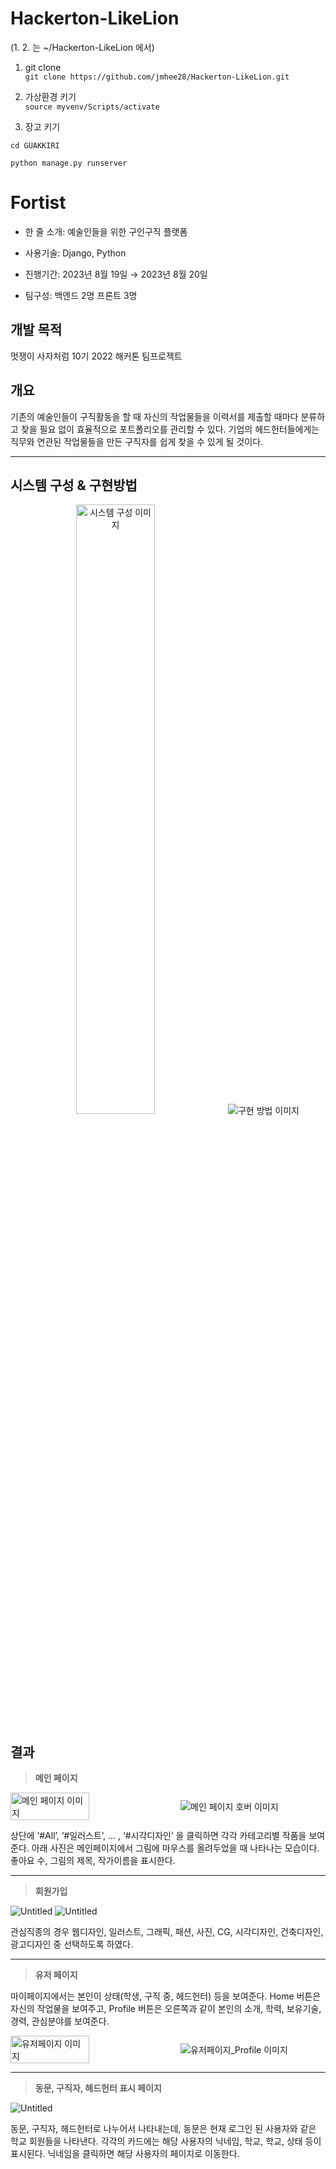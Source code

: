 # Hackerton-LikeLion

(1. 2. 는 ~/Hackerton-LikeLion 에서)
1. git clone  
 ```git clone https://github.com/jmhee28/Hackerton-LikeLion.git```

2. 가상환경 키기  
 ```source myvenv/Scripts/activate```

3. 장고 키기  

 ```cd GUAKKIRI```  

 ```python manage.py runserver```
 
# Fortist

- 한 줄 소개: 예술인들을 위한 구인구직 플랫폼  

- 사용기술: Django, Python  

- 진행기간: 2023년 8월 19일 → 2023년 8월 20일  

- 팀구성: 백엔드 2명 프론트 3명  


## **개발 목적**

멋쟁이 사자처럼 10기 2022 해커톤 팀프로젝트

## **개요**

기존의 예술인들이 구직활동을 할 때 자신의 작업물들을 이력서를 제출할 때마다 분류하고 찾을 필요 없이 효율적으로 포트폴리오를 관리할 수 있다. 기업의 헤드헌터들에게는 직무와 연관된 작업물들을 만든 구직자를 쉽게 찾을 수 있게 될 것이다.

---

## 시스템 구성 & **구현방법**
<div style="text-align: center">
    <img src="result_imgs/시스템구성.png" alt="시스템 구성 이미지"  style="width: 50%; margin-right: 50px;">
    <img src="result_imgs/구현방법.png" alt="구현 방법 이미지" >
</div>



## 결과


> **메인 페이지**
> 

<div style="display: flex; align-items: center;">
    <img src="result_imgs/메인페이지.png" alt="메인 페이지 이미지" style="width: 50%; margin-right: 20px;">
    <img src="result_imgs/메인페이지_Hover.png" alt="메인 페이지 호버 이미지">
</div>

 상단에 ‘#All’, ‘#일러스트’, ... , ‘#시각디자인’ 을 클릭하면 각각 카테고리별 작품을 보여준다.
아래 사진은 메인페이지에서 그림에 마우스를 올려두었을 때 나타나는 모습이다. 좋아요 수, 그림의 제목, 작가이름을 표시한다.

---

> **회원가입**
> 

![Untitled](result_imgs/회원가입.png) ![Untitled](result_imgs/관심직종%20선택.png)

관심직종의 경우 웹디자인, 일러스트, 그래픽, 패션, 사진, CG, 시각디자인, 건축디자인, 광고디자인 중 선택하도록 하였다.

---

> **유저 페이지**
> 

마이페이지에서는 본인이 상태(학생, 구직 중, 헤드헌터) 등을 보여준다. Home 버튼은 자신의 작업물을 보여주고, Profile 버튼은 오른쪽과 같이 본인의 소개, 학력, 보유기술, 경력, 관심분야를 보여준다.
<div style="display: flex; align-items: center;">
    <img src="result_imgs/유저페이지.png" alt="유저페이지 이미지" style="width: 50%; margin-right: 20px;">
    <img src="result_imgs/유저페이지_Profile.png" alt="유저페이지_Profile 이미지">
</div>

---

> **동문, 구직자, 헤드헌터 표시 페이지**
> 

![Untitled](result_imgs/구직페이지.png)

동문, 구직자, 헤드헌터로 나누어서 나타내는데, 동문은 현재 로그인 된 사용자와 같은 학교 회원들을 나타낸다. 각각의 카드에는 해당 사용자의 닉네임, 학교, 학교, 상태 등이 표시된다. 닉네임을 클릭하면 해당 사용자의 페이지로 이동한다.

